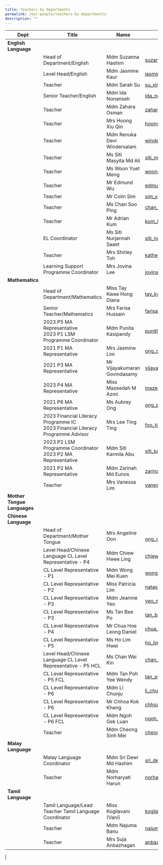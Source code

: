 ```yaml
---
title: Teachers by Departments
permalink: /our-people/teachers-by-departments/
description: ""
---
```





| Dept| Title| Name | Email | 
| -------- | -------- | -------- | -------- |
| **English Language**||||
| |  Head of Department/English  |    Mdm Suzanna Hashim | [suzanna_hashim@moe.edu.sg](mailto:suzanna_hashim@moe.edu.sg) |  
| |Level Head/English|Mdm Jasmine Kaur | [jasmine_kaur@moe.edu.sg](mailto:jasmine_kaur@moe.edu.sg)|
| |Teacher|Mdm Sarah Su |[su_xinhui_sarah@moe.edu.sg](mailto:su_xinhui_sarah@moe.edu.sg)|
| |Senior Teacher/English|Mdm  Ida Nonanseh| [ida_nonanseh_abdul_rahman@moe.edu.sg](mailto:ida_nonanseh_abdul_rahman@moe.edu.sg)|
|| Teacher | Mdm Zahara Osman |[zahara_osman@moe.edu.sg](mailto:zahara_osman@moe.edu.sg)|
| |Teacher|Mrs Hoong Xiu Qin|[hoong_xiu_qin@moe.edu.sg](mailto:hoong_xiu_qin@moe.edu.sg) |
 ||Teacher | Mdm Renuka Devi Windersalam|[windersalam_renuka_devi@moe.edu.sg](mailto:windersalam_renuka_devi@moe.edu.sg) |
| |Teacher | Ms Siti Masyita Md Ali |[siti_masyita_mohammad_ali@moe.edu.sg](mailto:siti_masyita_mohammad_ali@moe.edu.sg) |
| |Teacher |Ms Woon Yuet Meng |[woon_yuet_moon@moe.edu.sg](mailto:woon_yuet_moon@moe.edu.sg)  |
| |Teacher| Mr Edmund Wu |[edmund_wu_kok_ming@moe.edu.sg](mailto:edmund_wu_kok_ming@moe.edu.sg) |
||Teacher|  Mr Colin Sim |[sim_yaowen_colin@moe.edu.sg](mailto:sim_yaowen_colin@moe.edu.sg)  |
||Teacher| Ms Chan Soo Ping |  [chan_soo_ping@moe.edu.sg](mailto:chan_soo_ping@moe.edu.sg) |
| |Teacher|  Mr Adrian Kum |[kum_kin_meng@moe.edu.sg](mailto:kum_kin_meng@moe.edu.sg)  |
| | EL Coordinator|Ms Siti Nurjannah Saaet | [siti_nurjannah_saaet@moe.edu.sg](mailto:siti_nurjannah_saaet@moe.edu.sg)  |
| |Teacher|  Mrs Shirley Toh |[katherine_shirley_shanti_doray@moe.edu.sg](mailto:katherine_shirley_shanti_doray@moe.edu.sg)  |
|| Learning Support<br> Programme Coordinator  |Mrs Jovina Lee| <br> [jovina_tan_chai_hong@moe.edu.sg](mailto:jovina_tan_chai_hong@moe.edu.sg) |
| **Mathematics**||||
||Head of Department/Mathematics| Miss Tay Kwee Hong Diana| [tay_kwee_hong@moe.edu.sg](mailto:tay_kwee_hong@moe.edu.sg) |
|| Senior Teacher/Mathematics | Mrs Farisa Hussain|  [farisa_begame_abdul_salam@moe.edu.sg](mailto:farisa_begame_abdul_salam@moe.edu.sg) |
| | 2023  P5 MA Representative <br> 2023 P1 LSM Programme Coordinator|Mdm Punita Kasipandy | [punitha_kasipandy@moe.edu.sg](mailto:punitha_kasipandy@moe.edu.sg) |
| |2021 P1 MA Representative| Mrs Jasmine Lim|    [ong_cui_yun@moe.edu.sg](mailto:ong_cui_yun@moe.edu.sg) |
| |2021 P3 MA Representative| Mr Vijayakumaran Govindasamy|   [vijayakumaran_govindasamy@moe.edu.sg](mailto:vijayakumaran_govindasamy@moe.edu.sg) |
| |2023 P4 MA Representative| Miss Mazeedah M Azmi |  [mazeedah_mohamed_azmi@moe.edu.sg](mailto:mazeedah_mohamed_azmi@moe.edu.sg)  |
||2021 P6 MA Representative | Ms  Aubrey Ong | [ong_pei_khim_aubrey@moe.edu.sg](mailto:ong_pei_khim_aubrey@moe.edu.sg) |
||2023 Financial Literacy Programme IC <br> 2023 Financial Literacy Programme Advisor| Mrs Lee Ting Ting  |[foo_ting_ting@moe.edu.sg]( mailto:foo_ting_ting@moe.edu.sg) |
||2023 P2 LSM Programme  Coordinator<br> 2023 P2 MA Representative|Mdm Siti Karmila Abu | [siti_karmila_abu@moe.edu.sg](mailto:siti_karmila_abu@moe.edu.sg)   |
|| 2021 P2 MA Representative| Mdm Zarinah Md Eunos | [zarinah_mohamed_eunos@moe.edu.sg](mailto:zarinah_mohamed_eunos@moe.edu.sg) |
| |Teacher|  Mrs Vanessa Lim | [vanessa.lim@acsp.sg](mailto:vanessa.lim@acsp.sg) |
| **Mother Tongue Languages**||||
| **Chinese Language**||||
||Head of Department/Mother Tongue | Mrs Angeline Oon|<br>  [ong_ghim_muay@moe.edu.sg](mailto:ong_ghim_muay@moe.edu.sg) |
| |Level Head/Chinese Language CL Level Representative - P4|Mdm Chiew Hwee Ling |[chiew_hwee_ling@moe.edu.sg](mailto:chiew_hwee_ling@moe.edu.sg) |
  ||CL Level Representative - P1 |Mdm Wong Mei Kuen | [wong_mei_kuen@moe.edu.sg](mailto:wong_mei_kuen@moe.edu.sg)   |
 || CL Level Representative - P2|Miss Patricia Lim | [natasha_patricia_lim@moe.edu.sg](mailto:natasha_patricia_lim@moe.edu.sg)  |
 ||CL Level Representative - P3| Mdm Jeannie Yeo| [yeo_mui_chng_jeannie@moe.edu.sg](mailto:yeo_mui_chng_jeannie@moe.edu.sg) |
 | |CL Level Representative - P3| Ms Tan Bee Po|[tan_bee_po@moe.edu.sg](mailto:tan_bee_po@moe.edu.sg) |
||CL Level Representative - P4|  Mr Chua Hoe Leong Daniel | [chua_hoe_leong@moe.edu.sg](mailto:chua_hoe_leong@moe.edu.sg)   |
 ||CL Level Representative - P5| Ms Ho Lim Hwei |[ho_lim_hwei@moe.edu.sg](mailto:ho_lim_hwei@moe.edu.sg) |
|| Level Head/Chinese Language CL Level Representative - P5 HCL| Ms Chan Wai Kin |[chan_wai_kin@moe.edu.sg](mailto:chan_wai_kin@moe.edu.sg) |
 ||  CL Level Representative - P5 FCL|Mdm Tan Poh Yee Wendy |  [tan_poh_yee@moe.edu.sg](mailto:tan_poh_yee@moe.edu.sg)   |
  ||CL Level Representative - P6|Mdm Li Chunju|[li_chunju@moe.edu.sg](mailto:li_chunju@moe.edu.sg) |
 ||CL Level Representative - P6 |  Mr Chhoa Kok Kheng | [chhoa_kok_kheng@moe.edu.sg](mailto:chhoa_kok_kheng@moe.edu.sg)  |
|| CL Level Representative - P6 FCL |Mdm Ngoh Gek Luan |  [ngoh_gek_luan@acsp.sg](mailto:ngoh_gek_luan@acsp.sg) |
| |Teacher|Mdm Cheong Sinh Mei |[cheong_sinh_mei@acsp.sg](mailto:cheong_sinh_mei@acsp.sg) |
| **Malay Language**||||
|| Malay Language Coordinator|Mdm Sri Dewi Md Hashim | [sri_dewi_mohamed_hashim@moe.edu.sg](mailto:sri_dewi_mohamed_hashim@moe.edu.sg) |
 ||Teacher|  Mdm Norharyati Harun  |[norharyati_harun@moe.edu.sg](mailto:norharyati_harun@moe.edu.sg) |
| **Tamil Language**||||
||Tamil Language/Lead Teacher Tamil Language Coordinator|Miss Kogilavani (Vani) | [kogilavani_vathumalai@moe.edu.sg](mailto:kogilavani_vathumalai@moe.edu.sg) |
|| Teacher|Mdm Najuma Banu |[najuma_banu@moe.edu.sg](mailto:najuma_banu@moe.edu.sg)  |
 || Teacher|Mrs Suja Anbazhagan |[anbazhagansuja_a@moe.edu.sg](mailto:anbazhagansuja_a@moe.edu.sg) |
|